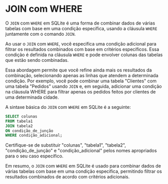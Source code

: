 # JOIN com WHERE

O `JOIN` com `WHERE` em SQLite é uma forma de combinar dados de várias tabelas com base em uma condição específica, usando a cláusula `WHERE` juntamente com o comando `JOIN`.

Ao usar o `JOIN` com `WHERE`, você especifica uma condição adicional para filtrar os resultados combinados com base em critérios específicos. Essa condição é definida na cláusula `WHERE` e pode envolver colunas das tabelas que estão sendo combinadas.

Essa abordagem permite que você refine ainda mais os resultados da combinação, selecionando apenas as linhas que atendem a determinada condição. Por exemplo, você pode combinar uma tabela "Clientes" com uma tabela "Pedidos" usando `JOIN` e, em seguida, adicionar uma condição na cláusula WHERE para filtrar apenas os pedidos feitos por clientes de uma determinada cidade.

A sintaxe básica do `JOIN` com `WHERE` em SQLite é a seguinte:

```sql
SELECT colunas
FROM tabela1
JOIN tabela2 
ON condição_de_junção
WHERE condição_adicional;
```

Certifique-se de substituir "colunas", "tabela1", "tabela2", "condição_de_junção" e "condição_adicional" pelos nomes apropriados para o seu caso específico.

Em resumo, o `JOIN` com `WHERE` em SQLite é usado para combinar dados de várias tabelas com base em uma condição específica, permitindo filtrar os resultados combinados de acordo com critérios adicionais.